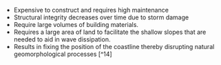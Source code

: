 - Expensive to construct and requires high maintenance
- Structural integrity decreases over time due to storm damage
- Require large volumes of building materials. 
- Requires a large area of land to facilitate the shallow slopes that are needed to aid in wave dissipation. 
- Results in fixing the position of the coastline thereby disrupting natural geomorphological processes [^14]
